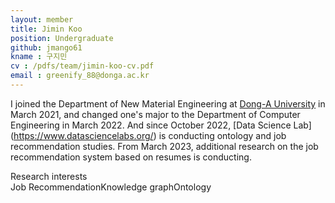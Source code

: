```yaml
---
layout: member
title: Jimin Koo
position: Undergraduate
github: jmango61
kname : 구지민
cv : /pdfs/team/jimin-koo-cv.pdf
email : greenify_88@donga.ac.kr
---
```


I joined the Department of New Material Engineering at [Dong-A University](https://english.donga.ac.kr/sites/english/index.do) in March 2021, and changed one's major to the Department of Computer Engineering in March 2022. And since October 2022, [Data Science Lab] (https://www.datasciencelabs.org/) is conducting ontology and job recommendation studies. From March 2023, additional research on the job recommendation system based on resumes is conducting.

<div class="head">Research interests</div>
<span class="badge badge-info"></span>Job Recommendation</span><span class="badge badge-danger">Knowledge graph</span><span class="badge badge-danger">Ontology</span>
